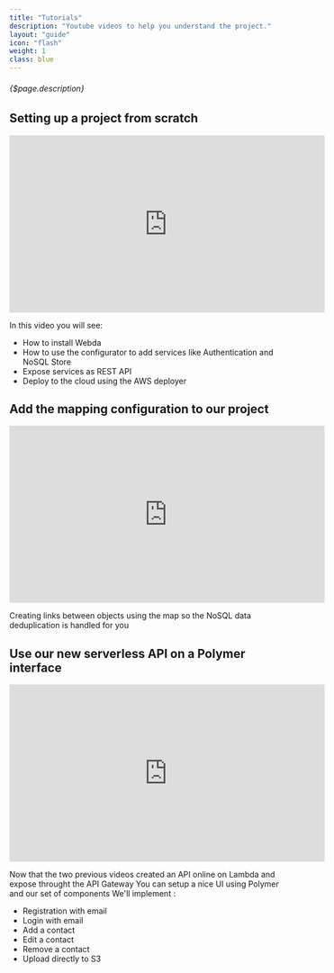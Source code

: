 ```yaml
---
title: "Tutorials"
description: "Youtube videos to help you understand the project."
layout: "guide"
icon: "flash"
weight: 1
class: blue
---
```


###### {$page.description}

<article id="1">

## Setting up a project from scratch

<iframe width="560" height="315" src="https://www.youtube.com/embed/T45sg5qbQVY" frameborder="0" allowfullscreen></iframe>

In this video you will see:
 * How to install Webda
 * How to use the configurator to add services like Authentication and NoSQL Store
 * Expose services as REST API
 * Deploy to the cloud using the AWS deployer

</article>


<article id="2">

## Add the mapping configuration to our project

<iframe width="560" height="315" src="https://www.youtube.com/embed/mW6-I0edsbA" frameborder="0" allowfullscreen></iframe>

Creating links between objects using the map so the NoSQL data deduplication is handled for you

</article>


<article id="3">

## Use our new serverless API on a Polymer interface

<iframe width="560" height="315" src="https://www.youtube.com/embed/xzzRHYQOS0E" frameborder="0" allowfullscreen></iframe>

Now that the two previous videos created an API online on Lambda and expose throught the API Gateway
You can setup a nice UI using Polymer and our set of components
We'll implement :
 * Registration with email
 * Login with email
 * Add a contact
 * Edit a contact
 * Remove a contact
 * Upload directly to S3

</article>